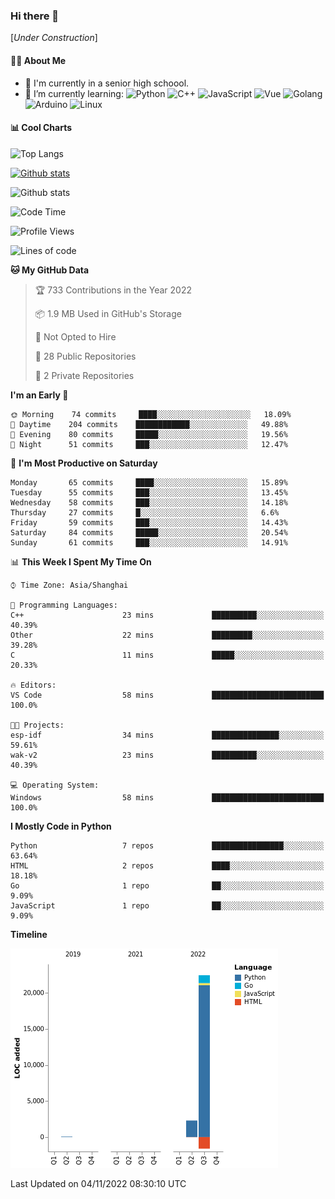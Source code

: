 ### Hi there 👋

\[*Under Construction*\]

<!--
**NoNormalCreeper/NoNormalCreeper** is a ✨ _special_ ✨ repository because its `README.md` (this file) appears on your GitHub profile.

Here are some ideas to get you started:

- 🔭 I’m currently working on ...
- 🌱 I’m currently learning ...
- 👯 I’m looking to collaborate on ...
- 🤔 I’m looking for help with ...
- 💬 Ask me about ...
- 📫 How to reach me: ...
- 😄 Pronouns: ...
- ⚡ Fun fact: ...
-->

#### 👩‍💻 About Me

- 🏫 I'm currently in a senior high schoool.
- 🌱 I’m currently learning: 
![Python](https://img.shields.io/badge/-Python-blue?style=flat-square&logo=Python&logoColor=fff)
![C++](https://img.shields.io/badge/-C%2B%2B-00599C?style=flat-square&logo=C%2B%2B&logoColor=fff)
![JavaScript](https://img.shields.io/badge/-JavaScript-ffca18?style=flat-square&logo=JavaScript&logoColor=fff)
![Vue](https://img.shields.io/badge/-Vue-4FC08D?style=flat-square&logo=Vue.js&logoColor=fff)
![Golang](https://img.shields.io/badge/-Go-007d9c?style=flat-square&logo=Go&logoColor=fff)
![Arduino](https://img.shields.io/badge/-Arduino-00979D?style=flat-square&logo=Arduino&logoColor=fff)
![Linux](https://img.shields.io/badge/-Linux-FCC624?style=flat-square&logo=Linux&logoColor=fff)

#### 📊 Cool Charts

![Top Langs](https://github-readme-stats.vercel.app/api/top-langs/?username=NoNormalCreeper&layout=compact)

[![Github stats](https://github-readme-stats.vercel.app/api?username=NoNormalCreeper&show_icons=true)](https://github.com/anuraghazra/github-readme-stats)

![Github stats](https://github-profile-trophy.vercel.app/?username=NoNormalCreeper)


<!--START_SECTION:waka-->
![Code Time](http://img.shields.io/badge/Code%20Time-124%20hrs%206%20mins-blue)

![Profile Views](http://img.shields.io/badge/Profile%20Views-0-blue)

![Lines of code](https://img.shields.io/badge/From%20Hello%20World%20I%27ve%20Written-23%20Thousand%20lines%20of%20code-blue)

**🐱 My GitHub Data** 

> 🏆 733 Contributions in the Year 2022
 > 
> 📦 1.9 MB Used in GitHub's Storage 
 > 
> 🚫 Not Opted to Hire
 > 
> 📜 28 Public Repositories 
 > 
> 🔑 2 Private Repositories  
 > 
**I'm an Early 🐤** 

```text
🌞 Morning    74 commits     ████░░░░░░░░░░░░░░░░░░░░░   18.09% 
🌆 Daytime    204 commits    ████████████░░░░░░░░░░░░░   49.88% 
🌃 Evening    80 commits     █████░░░░░░░░░░░░░░░░░░░░   19.56% 
🌙 Night      51 commits     ███░░░░░░░░░░░░░░░░░░░░░░   12.47%

```
📅 **I'm Most Productive on Saturday** 

```text
Monday       65 commits     ████░░░░░░░░░░░░░░░░░░░░░   15.89% 
Tuesday      55 commits     ███░░░░░░░░░░░░░░░░░░░░░░   13.45% 
Wednesday    58 commits     ███░░░░░░░░░░░░░░░░░░░░░░   14.18% 
Thursday     27 commits     █░░░░░░░░░░░░░░░░░░░░░░░░   6.6% 
Friday       59 commits     ███░░░░░░░░░░░░░░░░░░░░░░   14.43% 
Saturday     84 commits     █████░░░░░░░░░░░░░░░░░░░░   20.54% 
Sunday       61 commits     ███░░░░░░░░░░░░░░░░░░░░░░   14.91%

```


📊 **This Week I Spent My Time On** 

```text
⌚︎ Time Zone: Asia/Shanghai

💬 Programming Languages: 
C++                      23 mins             ██████████░░░░░░░░░░░░░░░   40.39% 
Other                    22 mins             █████████░░░░░░░░░░░░░░░░   39.28% 
C                        11 mins             █████░░░░░░░░░░░░░░░░░░░░   20.33%

🔥 Editors: 
VS Code                  58 mins             █████████████████████████   100.0%

🐱‍💻 Projects: 
esp-idf                  34 mins             ███████████████░░░░░░░░░░   59.61% 
wak-v2                   23 mins             ██████████░░░░░░░░░░░░░░░   40.39%

💻 Operating System: 
Windows                  58 mins             █████████████████████████   100.0%

```

**I Mostly Code in Python** 

```text
Python                   7 repos             ████████████████░░░░░░░░░   63.64% 
HTML                     2 repos             ████░░░░░░░░░░░░░░░░░░░░░   18.18% 
Go                       1 repo              ██░░░░░░░░░░░░░░░░░░░░░░░   9.09% 
JavaScript               1 repo              ██░░░░░░░░░░░░░░░░░░░░░░░   9.09%

```


**Timeline**

![Chart not found](https://raw.githubusercontent.com/NoNormalCreeper/NoNormalCreeper/main/charts/bar_graph.png) 


 Last Updated on 04/11/2022 08:30:10 UTC
<!--END_SECTION:waka-->

